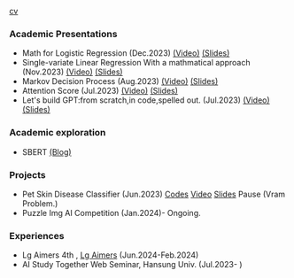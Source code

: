 [cv](https://acrobat.adobe.com/id/urn:aaid:sc:AP:41cdc893-2159-4435-9bab-173004102aba)

### Academic Presentations

* Math for Logistic Regression (Dec.2023) [(Video)](https://hansung.webex.com/hansung/ldr.php?RCID=aa1050a678baff365b5d21b36d5fbe37) [(Slides)](https://acrobat.adobe.com/id/urn:aaid:sc:AP:0bef3ea1-16a2-4ab2-9ec6-9ce7e111afca) 
* Single-variate Linear Regression With a mathmatical approach (Nov.2023) [(Video)](https://hansung.webex.com/hansung/ldr.php?RCID=0afae573ce6ceb63c3ae25d65833e82a) [(Slides)](https://acrobat.adobe.com/id/urn:aaid:sc:AP:fbc86a55-e629-4e95-b080-85ca017597f2) 
* Markov Decision Process (Aug.2023) [(Video)](https://hansung.webex.com/hansung/ldr.php?RCID=92d2534d78c37dfb526ff83d6904e7ad) [(Slides)](https://acrobat.adobe.com/id/urn:aaid:sc:AP:2fa23830-f414-4b4d-8fbb-baf7f016818e) 
* Attention Score (Jul.2023) [(Video)](https://hansung.webex.com/hansung/ldr.php?RCID=80011d2126fbcea39ab1300cfca1e1ab) [(Slides)](https://acrobat.adobe.com/id/urn:aaid:sc:AP:61b0273e-a310-443d-a279-0f11f0c4ba16) 
* Let's build GPT:from scratch,in code,spelled out. (Jul.2023) [(Video)](https://hansung.webex.com/hansung/ldr.php?RCID=80011d2126fbcea39ab1300cfca1e1ab) [(Slides)](https://acrobat.adobe.com/id/urn:aaid:sc:AP:8ba50a2e-7403-4e4b-a51e-697a80c87ac2)

### Academic exploration

* SBERT [(Blog)](https://shinhyun-soo.github.io/sbert/)

### Projects

* Pet Skin Disease Classifier (Jun.2023) [Codes](https://github.com/ShinHyun-soo/pet-skin-disease-classifier) [Video](https://hansung.webex.com/hansung/ldr.php?RCID=f90b10eca0290af39d4878a86380f652) [Slides](https://acrobat.adobe.com/id/urn:aaid:sc:AP:5cbc4f09-8510-47c7-9ea6-4e8344bee5d4) Pause (Vram Problem.)
* Puzzle Img AI Competition (Jan.2024)- Ongoing.

### Experiences

* Lg Aimers 4th , [Lg Aimers](https://www.lgaimers.ai/) (Jun.2024-Feb.2024)
* AI Study Together Web Seminar, Hansung Univ. (Jul.2023- )
  

